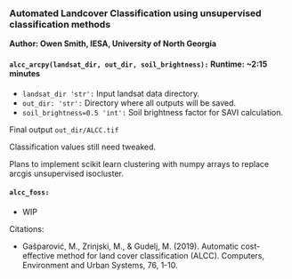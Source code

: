 ### Automated Landcover Classification using unsupervised classification methods

**Author: Owen Smith, IESA, University of North Georgia**

#### `alcc_arcpy(landsat_dir, out_dir, soil_brightness):` Runtime: ~2:15 minutes
* `landsat_dir 'str':` Input landsat data directory.
* `out_dir: 'str':` Directory where all outputs will be saved.
* `soil_brightness=0.5 'int':` Soil brightness factor for SAVI calculation.

Final output `out_dir/ALCC.tif`

Classification values still need tweaked.

Plans to implement scikit learn clustering with numpy arrays to replace arcgis unsupervised isocluster.

#### `alcc_foss:`
* WIP

Citations: 
- Gašparović, M., Zrinjski, M., & Gudelj, M. (2019). Automatic cost-effective 
  method for land cover classification (ALCC). Computers, Environment and Urban 
  Systems, 76, 1-10.
